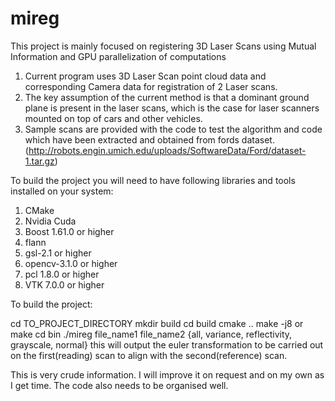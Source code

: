 # mireg
This project is mainly focused on registering 3D Laser Scans using Mutual Information and GPU parallelization of computations

1. Current program uses 3D Laser Scan point cloud data and corresponding Camera data for registration of 2 Laser scans.
2. The key assumption of the current method is that a dominant ground plane is present in the laser scans, which is the case for laser scanners mounted on top of cars and other vehicles.
3. Sample scans are provided with the code to test the algorithm and code which have been extracted and obtained from fords dataset.(http://robots.engin.umich.edu/uploads/SoftwareData/Ford/dataset-1.tar.gz)


To build the project you will need to have following libraries and tools installed on your system:
1. CMake
2. Nvidia Cuda
3. Boost 1.61.0 or higher
4. flann
5. gsl-2.1 or higher
6. opencv-3.1.0 or higher
7. pcl 1.8.0 or higher
8. VTK 7.0.0 or higher

To build the project:

cd TO_PROJECT_DIRECTORY
mkdir build
cd build
cmake ..
make -j8 or make
cd bin
./mireg file_name1 file_name2 {all, variance, reflectivity, grayscale, normal}
this will output the euler transformation to be carried out on the first(reading) scan to align with the second(reference) scan.

This is very crude information. I will improve it on request and on my own as I get time. The code also needs to be organised well.
